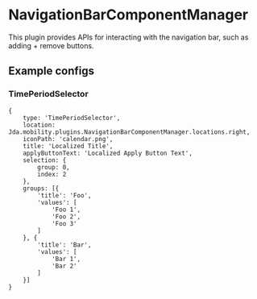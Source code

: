 # NavigationBarComponentManager

This plugin provides APIs for interacting with the navigation bar, such as adding + remove buttons.

## Example configs

### TimePeriodSelector 

    {
        type: 'TimePeriodSelector',
        location: Jda.mobility.plugins.NavigationBarComponentManager.locations.right,
        iconPath: 'calendar.png',
        title: 'Localized Title',
        applyButtonText: 'Localized Apply Button Text',
        selection: {
            group: 0,
            index: 2
        },
        groups: [{
            'title': 'Foo',
            'values': [
                'Foo 1',
                'Foo 2',
                'Foo 3'
            ]
        }, {
            'title': 'Bar',
            'values': [
                'Bar 1',
                'Bar 2'
            ]
        }]
    }

